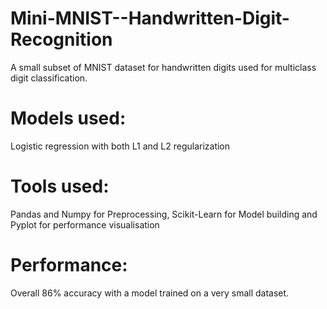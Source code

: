 # Mini-MNIST--Handwritten-Digit-Recognition
A small subset of MNIST dataset for handwritten digits used for multiclass  digit classification.

# Models used:
Logistic regression with both L1 and L2 regularization

# Tools used:
Pandas and Numpy for Preprocessing, Scikit-Learn for Model building and Pyplot for performance visualisation

# Performance:
Overall 86% accuracy with a model trained on a very small dataset.
